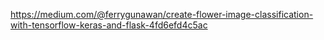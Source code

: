 https://medium.com/@ferrygunawan/create-flower-image-classification-with-tensorflow-keras-and-flask-4fd6efd4c5ac  
